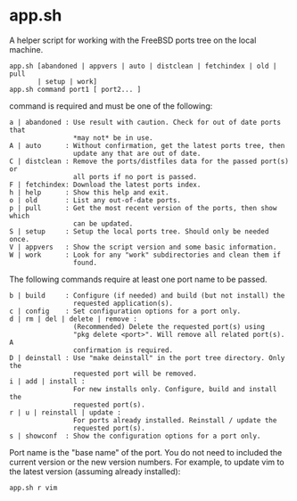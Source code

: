 # app.sh

A helper script for working with the FreeBSD ports tree on the local machine.

	app.sh [abandoned | appvers | auto | distclean | fetchindex | old | pull 
           | setup | work]
	app.sh command port1 [ port2... ]

command is required and must be one of the following:

    a | abandoned : Use result with caution. Check for out of date ports that 
                    *may not* be in use.
    A | auto      : Without confirmation, get the latest ports tree, then 
                    update any that are out of date.
    C | distclean : Remove the ports/distfiles data for the passed port(s) or 
                    all ports if no port is passed.
    F | fetchindex: Download the latest ports index.
    h | help      : Show this help and exit.
    o | old       : List any out-of-date ports.
    p | pull      : Get the most recent version of the ports, then show which 
                    can be updated.
    S | setup     : Setup the local ports tree. Should only be needed once.
    V | appvers   : Show the script version and some basic information.
    W | work      : Look for any "work" subdirectories and clean them if 
                    found.

The following commands require at least one port name to be passed.

    b | build     : Configure (if needed) and build (but not install) the 
                    requested application(s).
    c | config    : Set configuration options for a port only.
    d | rm | del | delete | remove :
                    (Recommended) Delete the requested port(s) using 
                    "pkg delete <port>". Will remove all related port(s). A 
                    confirmation is required.
    D | deinstall : Use "make deinstall" in the port tree directory. Only the 
                    requested port will be removed.
    i | add | install :
                    For new installs only. Configure, build and install the 
                    requested port(s).
    r | u | reinstall | update :
                    For ports already installed. Reinstall / update the 
                    requested port(s).
    s | showconf  : Show the configuration options for a port only.

Port name is the "base name" of the port. You do not need to included the 
current version or the new version numbers. For example, to update vim to the 
latest version (assuming already installed):

    app.sh r vim


